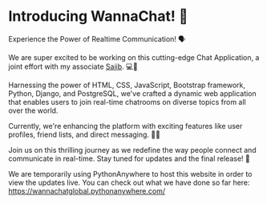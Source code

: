 # Introducing WannaChat! 💬
Experience the Power of Realtime Communication! 🗣

We are super excited to be working on this cutting-edge Chat Application, a joint effort with my associate <a href="https://www.github.com/sajib1066">Sajib</a>. 💻🤝

Harnessing the power of HTML, CSS, JavaScript, Bootstrap framework, Python, Django, and PostgreSQL, we've crafted a dynamic web application that enables users to join real-time chatrooms on diverse topics from all over the world. 

Currently, we're enhancing the platform with exciting features like user profiles, friend lists, and direct messaging. 🚀🌐

Join us on this thrilling journey as we redefine the way people connect and communicate in real-time. Stay tuned for updates and the final release! 🌟

We are temporarily using PythonAnywhere to host this website in order to view the updates live. You can check out what we have done so far here: https://wannachatglobal.pythonanywhere.com/
